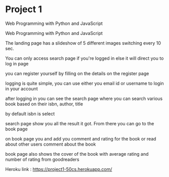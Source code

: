 # Project 1

Web Programming with Python and JavaScript

Web Programming with Python and JavaScript

The landing page has a slideshow of 5 different images switching every 10 sec.

You can only access search page if you're logged in else it will direct you to log in page

you can register yourself by filling on the details on the register page

logging is quite simple, you can use either you email id or username to login in your account

after logging in you can see the search page where you can search various book based on their isbn, author, title

by default isbn is select

search page show you all the result it got. From there you can go to the book page

on book page you and add you comment and rating for the book or read about other users comment about the book

book page also shows the cover of the book with average rating and number of rating from goodreaders

Heroku link : https://project1-50cs.herokuapp.com/
